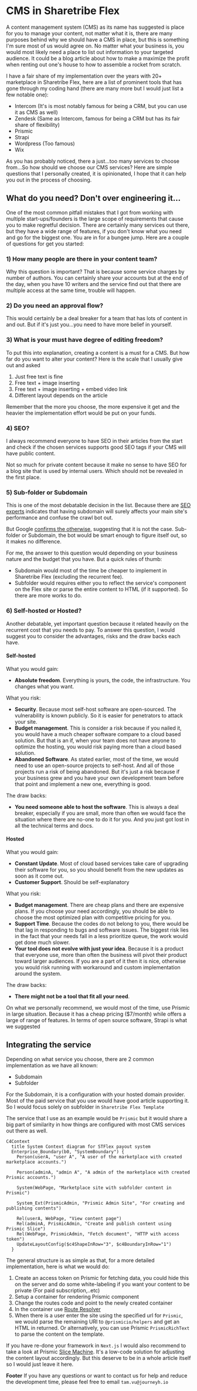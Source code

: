 # CMS in Sharetribe Flex

A content management system (CMS) as its name has suggested is place for you to manage your content, not matter what it is, there are many purposes behind why we should have a CMS in place, but this is something I'm sure most of us would agree on. No matter what your business is, you would most likely need a place to list out information to your targeted audience. It could be a blog article about how to make a maximize the profit when renting out one's house to how to assemble a rocket from scratch. 

I have a fair share of my implementation over the years with 20+ marketplace in Sharetribe Flex, here are a list of prominent tools that has gone through my coding hand (there are many more but I would just list a few notable one):
- Intercom (It's is most notably famous for being a CRM, but you can use it as CMS as well)
- Zendesk (Same as Intercom, famous for being a CRM but has its fair share of flexibility)
- Prismic
- Strapi
- Wordpress (Too famous)
- Wix

As you has probably noticed, there a just...too many services to choose from...So how should we choose our CMS services? Here are simple questions that I personally created, it is opinionated, I hope that it can help you out in the process of choosing.

## What do you need? Don't over engineering it...

One of the most common pitfall mistakes that I got from working with multiple start-ups/founders is the large scope of requirements that cause you to make regretful decision. There are certainly many services out there, but they have a wide range of features, if you don't know what you need and go for the biggest one. You are in for a bungee jump. Here are a couple of questions for get you started:

### 1) **How many people are there in your content team?**

Why this question is important? That is because some service charges by number of authors. You can certainly share your accounts but at the end of the day, when you have 10 writers and the service find out that there are multiple access at the same time, trouble will happen.

### 2) **Do you need an approval flow?**

This would certainly be a deal breaker for a team that has lots of content in and out. But if it's just you...you need to have more belief in yourself. 

### 3) **What is your must have degree of editing freedom?**

To put this into explanation, creating a content is a must for a CMS. But how far do you want to alter your content? Here is the scale that I usually give out and asked
1) Just free text is fine
2) Free text + image inserting
3) Free text + image inserting + embed video link
4) Different layout depends on the article

Remember that the more you choose, the more expensive it get and the heavier the implementation effort would be put on your funds.

### 4) **SEO?**

I always recommend everyone to have SEO in their articles from the start and check if the chosen services supports good SEO tags if your CMS will have public content. 

Not so much for private content because it make no sense to have SEO for a blog site that is used by internal users. Which should not be revealed in the first place.

### 5) **Sub-folder or Subdomain**

This is one of the most debatable decision in the list. Because there are [SEO experts](https://swankyagency.com/subdomain-seo-impact/#:~:text=Using%20a%20subdomain%20enables%20you,for%20improving%20your%20SEO%20performance) indicates that having subdomain will surely affects your main site's performance and confuse the crawl bot out.

But Google [confirms the otherwise](https://www.youtube.com/watch?v=uJGDyAN9g-g), suggesting that it is not the case. Sub-folder or Subdomain, the bot would be smart enough to figure itself out, so it makes no difference.

For me, the answer to this question would depending on your business nature and the budget that you have. But a quick rules of thumb:

- Subdomain would most of the time be cheaper to implement in Sharetribe Flex (excluding the recurrent fee).
- Subfolder would requires either you to reflect the service's component on the Flex site or parse the entire content to HTML (if it supported). So there are more works to do.

### 6) **Self-hosted or Hosted?**

Another debatable, yet important question because it related heavily on the recurrent cost that you needs to pay. To answer this question, I would suggest you to consider the advantages, risks and the draw backs each have.

#### Self-hosted

What you would gain:
- **Absolute freedom**. Everything is yours, the code, the infrastructure. You changes what you want.

What you risk:
- **Security**. Because most self-host software are open-sourced. The vulnerability is known publicly. So it is easier for penetrators to attack your site.
- **Budget management**. This is consider a risk because if you nailed it, you would have a much cheaper software compare to a cloud based solution. But that is an if, when your team does not have anyone to optimize the hosting, you would risk paying more than a cloud based solution.
- **Abandoned Software**. As stated earlier, most of the time, we would need to use an open-source projects to self-host. And all of those projects run a risk of being abandoned. But it's just a risk because if your business grew and you have your own development team before that point and implement a new one, everything is good.

The draw backs:
- **You need someone able to host the software**. This is always a deal breaker, especially if you are small, more than often we would face the situation where there are no-one to do it for you. And you just got lost in all the technical terms and docs.

#### Hosted 

What you would gain:
- **Constant Update**. Most of cloud based services take care of upgrading their software for you, so you should benefit from the new updates as soon as it come out.
- **Customer Support**. Should be self-explanatory


What you risk:
- **Budget management**. There are cheap plans and there are expensive plans. If you choose your need accordingly, you should be able to choose the most optimized plan with competitive pricing for you.
- **Support Time**. Because the codes do not belong to you, there would be that lag in responding to bugs and software issues. The biggest risk lies in the fact that your needs fall in a less prioritize queue, the work would get done much slower.
- **Your tool does not evolve with just your idea**. Because it is a product that everyone use, more than often the business will pivot their product toward larger audiences. If you are a part of it then it is nice, otherwise you would risk running with workaround and custom implementation around the system.

The draw backs:
- **There might not be a tool that fit all your need**.


On what we personally recommend, we would most of the time, use Prismic in large situation. Because it has a cheap pricing ($7/month) while offers a large of range of features. In terms of open source software, Strapi is what we suggested


## Integrating the service

Depending on what service you choose, there are 2 common implementation as we have all known:
- Subdomain
- Subfolder

For the Subdomain, it is a configuration with your hosted domain provider. Most of the paid service that you use would have good article supporting it. So I would focus solely on subfolder in `Sharetribe Flex Template`

The service that I use as an example would be `Prismic` but it would share a big part of similarity in how things are configured with most CMS services out there as well.

```
C4Context
  title System Context diagram for STFlex payout system
  Enterprise_Boundary(b0, "SystemBoundary") {
    Person(userA, "user A", "A user of the marketplace with created marketplace accounts.")

    Person(adminA, "admin A", "A admin of the marketplace with created Prismic accounts.")

    System(WebPage, "Marketplace site with subfolder content in Prismic")

    System_Ext(PrismicAdmin, "Prismic Admin Site", "For creating and publishing contents") 

    Rel(userA, WebPage, "View content page")
    Rel(adminA, PrismicAdmin, "Create and publish content using Prismic Slice")
    Rel(WebPage, PrismicAdmin, "Fetch document", "HTTP with access token")
    UpdateLayoutConfig($c4ShapeInRow="3", $c4BoundaryInRow="1")
  }
```

The general structure is as simple as that, for a more detailed implementation, here is what we would do:
1) Create an access token on Prismic for fetching data, you could hide this on the server and do some white-labeling if you want your content to be private (For paid subscription,..etc)
2) Setup a container for rendering Prismic component
3) Change the routes code and point to the newly created container
4) In the container use [Route Resolver](https://prismic.io/docs/route-resolver) 
5) When there is a user enter the site using the specified url for `Prismic`, we would parse the remaining URl to `@prismicio/helpers` and get an HTML in returned. Or alternatively, you can use Prismic `PrismicRichText` to parse the content on the template.


If you have re-done your framework in `Next.js` I would also recommend to take a look at Prismic [Slice Machine](https://prismic.io/docs/setup-nextjs). It's a low-code solution for adjusting the content layout accordingly. But this deserve to be in a whole article itself so I would just leave it here.


**Footer**
If you have any questions or want to contact us for help and reduce the development time, please feel free to email `tam.vu@journeyh.io`